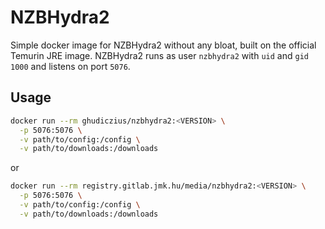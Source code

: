 # NZBHydra2

Simple docker image for NZBHydra2 without any bloat, built on the official Temurin JRE image. NZBHydra2 runs as user `nzbhydra2` with `uid` and `gid` `1000` and listens on port `5076`.

## Usage

```sh
docker run --rm ghudiczius/nzbhydra2:<VERSION> \
  -p 5076:5076 \
  -v path/to/config:/config \
  -v path/to/downloads:/downloads
```

or

```sh
docker run --rm registry.gitlab.jmk.hu/media/nzbhydra2:<VERSION> \
  -p 5076:5076 \
  -v path/to/config:/config \
  -v path/to/downloads:/downloads
```
